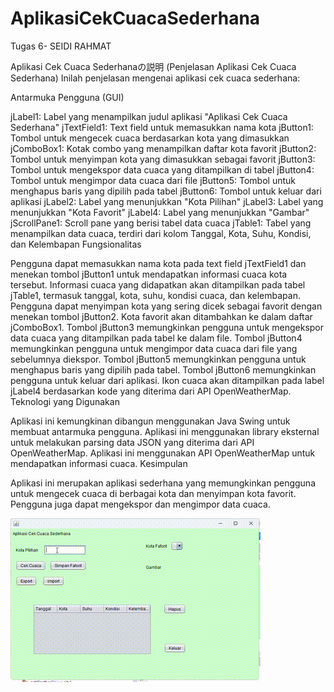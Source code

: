 # AplikasiCekCuacaSederhana
 Tugas 6- SEIDI RAHMAT

Aplikasi Cek Cuaca Sederhanaの説明 (Penjelasan Aplikasi Cek Cuaca Sederhana)
Inilah penjelasan mengenai aplikasi cek cuaca sederhana:

Antarmuka Pengguna (GUI)

jLabel1: Label yang menampilkan judul aplikasi "Aplikasi Cek Cuaca Sederhana"
jTextField1: Text field untuk memasukkan nama kota
jButton1: Tombol untuk mengecek cuaca berdasarkan kota yang dimasukkan
jComboBox1: Kotak combo yang menampilkan daftar kota favorit
jButton2: Tombol untuk menyimpan kota yang dimasukkan sebagai favorit
jButton3: Tombol untuk mengekspor data cuaca yang ditampilkan di tabel
jButton4: Tombol untuk mengimpor data cuaca dari file
jButton5: Tombol untuk menghapus baris yang dipilih pada tabel
jButton6: Tombol untuk keluar dari aplikasi
jLabel2: Label yang menunjukkan "Kota Pilihan"
jLabel3: Label yang menunjukkan "Kota Favorit"
jLabel4: Label yang menunjukkan "Gambar"
jScrollPane1: Scroll pane yang berisi tabel data cuaca
jTable1: Tabel yang menampilkan data cuaca, terdiri dari kolom Tanggal, Kota, Suhu, Kondisi, dan Kelembapan
Fungsionalitas

Pengguna dapat memasukkan nama kota pada text field jTextField1 dan menekan tombol jButton1 untuk mendapatkan informasi cuaca kota tersebut.
Informasi cuaca yang didapatkan akan ditampilkan pada tabel jTable1, termasuk tanggal, kota, suhu, kondisi cuaca, dan kelembapan.
Pengguna dapat menyimpan kota yang sering dicek sebagai favorit dengan menekan tombol jButton2. Kota favorit akan ditambahkan ke dalam daftar jComboBox1.
Tombol jButton3 memungkinkan pengguna untuk mengekspor data cuaca yang ditampilkan pada tabel ke dalam file.
Tombol jButton4 memungkinkan pengguna untuk mengimpor data cuaca dari file yang sebelumnya diekspor.
Tombol jButton5 memungkinkan pengguna untuk menghapus baris yang dipilih pada tabel.
Tombol jButton6 memungkinkan pengguna untuk keluar dari aplikasi.
Ikon cuaca akan ditampilkan pada label jLabel4 berdasarkan kode yang diterima dari API OpenWeatherMap.
Teknologi yang Digunakan

Aplikasi ini kemungkinan dibangun menggunakan Java Swing untuk membuat antarmuka pengguna.
Aplikasi ini menggunakan library eksternal untuk melakukan parsing data JSON yang diterima dari API OpenWeatherMap.
Aplikasi ini menggunakan API OpenWeatherMap untuk mendapatkan informasi cuaca.
Kesimpulan

Aplikasi ini merupakan aplikasi sederhana yang memungkinkan pengguna untuk mengecek cuaca di berbagai kota dan menyimpan kota favorit. Pengguna juga dapat mengekspor dan mengimpor data cuaca. 



![Demo GIF](https://github.com/seidi255/AplikasiCekCuacaSederhana/blob/main/img/DEmo%20cek%20cuaca.gif)
